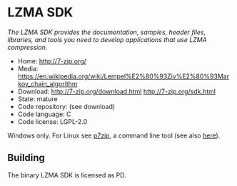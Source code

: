 # LZMA SDK

_The LZMA SDK provides the documentation, samples, header files, libraries, and tools you need to develop applications that use LZMA compression._

- Home: http://7-zip.org/
- Media: https://en.wikipedia.org/wiki/Lempel%E2%80%93Ziv%E2%80%93Markov_chain_algorithm
- Download: http://7-zip.org/download.html http://7-zip.org/sdk.html
- State: mature
- Code repository: (see download)
- Code language: C
- Code license: LGPL-2.0

Windows only.
For Linux see [p7zip](https://sourceforge.net/projects/p7zip/), a command line tool (see also [here](https://www.linux.com/learn/handling-rar-and-7-zip-archives-linux)).

## Building

The binary LZMA SDK is licensed as PD.

